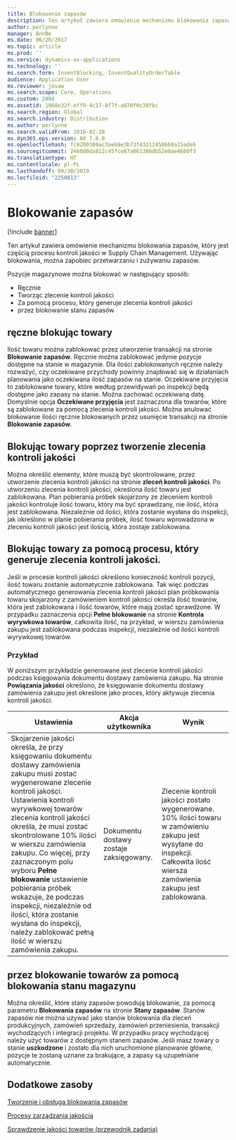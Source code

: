 ```yaml
---
title: Blokowanie zapasów
description: Ten artykuł zawiera omówienie mechanizmu blokowania zapasów, który jest częścią procesu kontroli jakości w Supply Chain Management. Używając blokowania, można zapobiec przetwarzaniu i zużywaniu zapasów.
author: perlynne
manager: AnnBe
ms.date: 06/20/2017
ms.topic: article
ms.prod: ''
ms.service: dynamics-ax-applications
ms.technology: ''
ms.search.form: InventBlocking, InventQualityOrderTable
audience: Application User
ms.reviewer: josaw
ms.search.scope: Core, Operations
ms.custom: 2094
ms.assetid: 1968e32f-eff9-4c17-8f7f-a870f0c38fbc
ms.search.region: Global
ms.search.industry: Distribution
ms.author: perlynne
ms.search.validFrom: 2016-02-28
ms.dyn365.ops.version: AX 7.0.0
ms.openlocfilehash: fc8200380ac3aeb9e3b73f43212458660a15ade6
ms.sourcegitcommit: 2460d0da812c45fce67a061386db52e0ae46b0f3
ms.translationtype: HT
ms.contentlocale: pl-PL
ms.lasthandoff: 09/30/2019
ms.locfileid: "2250813"
---
```

# <a name="inventory-blocking"></a>Blokowanie zapasów

[!include [banner](../includes/banner.md)]

Ten artykuł zawiera omówienie mechanizmu blokowania zapasów, który jest częścią procesu kontroli jakości w Supply Chain Management. Używając blokowania, można zapobiec przetwarzaniu i zużywaniu zapasów.

Pozycje magazynowe można blokować w następujący sposób:
-   Ręcznie
-   Tworząc zlecenie kontroli jakości
-   Za pomocą procesu, który generuje zlecenia kontroli jakości
-   przez blokowanie stanu zapasów

## <a name="blocking-items-manually"></a>ręczne blokując towary
Ilość towaru można zablokować przez utworzenie transakcji na stronie **Blokowanie zapasów**. Ręcznie można zablokować jedynie pozycje dostępne na stanie w magazynie. Dla ilości zablokowanych ręcznie należy rozważyć, czy oczekiwane przychody powinny znajdować się w działaniach planowania jako oczekiwana ilość zapasów na stanie. Oczekiwane przyjęcia to zablokowane towary, które według przewidywań po inspekcji będą dostępne jako zapasy na stanie. Można zachować oczekiwaną datę. Domyślnie opcja **Oczekiwane przyjęcia** jest zaznaczona dla towarów, które są zablokowane za pomocą zlecenia kontroli jakości. Można anulować blokowanie ilości ręcznie blokowanych przez usunięcie transakcji na stronie **Blokowanie zapasów**.

## <a name="blocking-items-by-creating-a-quality-order"></a>Blokując towary poprzez tworzenie zlecenia kontroli jakości
Można określić elementy, które muszą być skontrolowane, przez utworzenie zlecenia kontroli jakości na stronie **zleceń kontroli jakości**. Po utworzeniu zlecenia kontroli jakości, określona ilość towaru jest zablokowana. Plan pobierania próbek skojarzony ze zleceniem kontroli jakości kontroluje ilość towaru, który ma być sprawdzany, nie ilość, która jest zablokowana. Niezależnie od ilości, która zostanie wysłana do inspekcji, jak określono w planie pobierania próbek, ilość towaru wprowadzona w zleceniu kontroli jakości jest ilością, która zostaje zablokowana.

## <a name="blocking-items-by-using-a-process-that-generates-a-quality-order"></a>Blokując towary za pomocą procesu, który generuje zlecenia kontroli jakości.
Jeśli w procesie kontroli jakości określono konieczność kontroli pozycji, ilość towaru zostanie automatycznie zablokowana. Tak więc podczas automatycznego generowania zlecenia kontroli jakości plan próbkowania towaru skojarzony z zamówieniem kontroli jakości określa ilość towarów, która jest zablokowana i ilość towarów, które mają zostać sprawdzone. W przypadku zaznaczenia opcji **Pełne blokowanie** na stronie **Kontrola wyrywkowa towarów**, całkowita ilość, na przykład, w wierszu zamówienia zakupu jest zablokowana podczas inspekcji, niezależnie od ilości kontroli wyrywkowej towarów.
### <a name="example"></a>Przykład

W poniższym przykładzie generowane jest zlecenie kontroli jakości podczas księgowania dokumentu dostawy zamówienia zakupu. Na stronie **Powiązania jakości** określono, że księgowanie dokumentu dostawy zamówienia zakupu jest określone jako proces, który aktywuje zlecenia kontroli jakości.

|Ustawienia                                                                     |Akcja użytkownika                 |Wynik             |
|--------------------------------------------------------------------------|----------------------------|-------------------|
| Skojarzenie jakości określa, że przy księgowaniu dokumentu dostawy zamówienia zakupu musi zostać wygenerowane zlecenie kontroli jakości. Ustawienia kontroli wyrywkowej towarów zlecenia kontroli jakości określa, że musi zostać skontrolowane 10% ilości w wierszu zamówienia zakupu. Co więcej, przy zaznaczonym polu wyboru **Pełne blokowanie** ustawienie pobierania próbek wskazuje, że podczas inspekcji, niezależnie od ilości, która zostanie wysłana do inspekcji, należy zablokować pełną ilość w wierszu zamówienia zakupu. | Dokumentu dostawy zostaje zaksięgowany. | Zlecenie kontroli jakości zostało wygenerowane. 10% ilości towaru w zamówieniu zakupu jest wysyłane do inspekcji. Całkowita ilość wiersza zamówienia zakupu jest zablokowana. |

## <a name="blocking-items-by-using-inventory-status-blocking"></a>przez blokowanie towarów za pomocą blokowania stanu magazynu
Można określić, które stany zapasów powodują blokowanie, za pomocą parametru **Blokowania zapasów** na stronie **Stany zapasów**. Stanów zapasów nie można używać jako stanów blokowania dla zleceń produkcyjnych, zamówień sprzedaży, zamówień przeniesienia, transakcji wychodzących i integracji projektu. W przypadku pracy wychodzącej należy użyć towarów z dostępnym stanem zapasów. Jeśli masz towary o stanie **uszkodzone** i zostało dla nich uruchomione planowanie główne, pozycje te zostaną uznane za brakujące, a zapasy są uzupełniane automatycznie.



<a name="additional-resources"></a>Dodatkowe zasoby
--------

[Tworzenie i obsługa blokowania zapasów](tasks/create-maintain-inventory-blocking.md)

[Procesy zarządzania jakością](quality-management-processes.md)

[Sprawdzenie jakości towarów (przewodnik zadania)](tasks/inspect-quality-goods.md)
